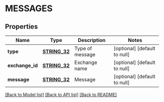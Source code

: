 # MESSAGES

## Properties
Name | Type | Description | Notes
------------ | ------------- | ------------- | -------------
**type** | [**STRING_32**](STRING_32.md) | Type of message | [optional] [default to null]
**exchange_id** | [**STRING_32**](STRING_32.md) | Exchange name | [optional] [default to null]
**message** | [**STRING_32**](STRING_32.md) | Message | [optional] [default to null]

[[Back to Model list]](../README.md#documentation-for-models) [[Back to API list]](../README.md#documentation-for-api-endpoints) [[Back to README]](../README.md)


